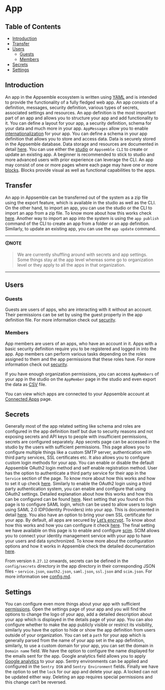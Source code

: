 # App

## Table of Contents

- [Introduction](#introduction)
- [Transfer](#transfer)
- [Users](#users)
  - [Guests](#guests)
  - [Members](#members)
- [Secrets](#secrets)
- [Settings](#settings)

## Introduction

An app in the Appsemble ecosystem is written using [YAML](yaml-syntax.mdx) and is intended to
provide the functionality of a fully fledged web app. An app consists of a definition, messages,
security definition, various types of secrets, associated settings and resources. An app definition
is the most important part of an app and allows you to structure your app and add functionality to
it. You can define a layout for your app, a security definition, schema for your data and much more
in your app. `AppMessages` allow you to enable
[internationalization](https://en.wikipedia.org/wiki/Internationalization_and_localization) for your
app. You can define a schema in your app definition that allows you to store and access data. Data
is securely stored in the Appsemble database. Data storage and resources are documented in detail
[here](storage.md). You can use either the [studio](studio.md) or `Appsemble CLI` to create or
update an existing app. A beginner is recommended to stick to studio and more advanced users with
prior experience can leverage the CLI. An app may consist of one or more pages where each page may
have one or more [blocks](/blocks). Blocks provide visual as well as functional capabilities to the
apps.

## Transfer

An app in Appsemble can be transferred out of the system as a zip file using the export feature,
which is available in the studio as well as the CLI. On the other hand, to import an app, you can
use the studio or the CLI to import an app from a zip file. To know more about how this works check
[here](basic-app.md#export-import). Another way to import an app into the system is using the
`app publish` command of the CLI to create an app from a folder or an app definition. Similarly, to
update an existing app, you can use the `app update` command.

---

**🛈NOTE**

> We are currently shuffling around with secrets and app settings. Some things stay at the app level
> whereas some go to organization level or they apply to all the apps in that organization.

---

## Users

### Guests

Guests are users of apps, who are interacting with it without an account. Their permissions can be
set by using the guest property in the app definition file. For more information check out
[security](./security.md).

### Members

App members are users of an apps, who have an account in it. Apps with a basic security definition
require you to be registered and logged in into the app. App members can perform various tasks
depending on the roles assigned to them and the app permissions that these roles have. For more
information check out [security](./security.md/#).

If you have enough organization permissions, you can access `AppMembers` of your app in the studio
on the `AppMember` page in the studio and even export the data as
[CSV](https://en.wikipedia.org/wiki/Comma-separated_values) file.

You can view which apps are connected to your Appsemble account at [Connected Apps](/settings/apps)
page.

## Secrets

Generally most of the app related setting like schema and roles are configured in the app definition
itself but due to security reasons and not exposing secrets and API keys to people with insufficient
permissions, secrets are configured separately. App secrets page can be accessed in the studio by
the users with sufficient permissions. This page allows you to configure multiple things like a
custom SMTP server, authentication with third party services, SSL certificates etc. It also allows
you to configure custom login methods for your app. You can enable or disable the default Appsemble
OAuth2 login method and self enable registration method. User has the option to authenticate a third
party service for their app in the `Service` section of the page. To know more about how this works
and how to set it up check [here](service.md). Similarly to enable the OAuth2 login using a third
party authentication system, you can enable and configure that using OAuth2 settings. Detailed
explanation about how this works and how this can be configured can be found [here](oauth2.md). Next
setting that you found on this page is to configure SAML login, which can be used to allow users to
login using SAML 2.0 IDP(Identity Providers) into your app. This is documented in detail
[here](saml.md). You also have an option to bring your own SSL certificate for your app. By default,
all apps are secured by [Let’s encrypt](https://letsencrypt.org/). To know about how this works and
how you can configure it check [here](tls.md). The final setting we have available on this page is
to enable and configure
[scim](https://en.wikipedia.org/wiki/System_for_Cross-domain_Identity_Management). SCIM allows you
to connect your identity management service with your app to have your users and data synchronized.
To know more about the configuration options and how it works in Appsemble check the detailed
documentation [here](scim.md).

From version `0.27.12` onwards, secrets can be defined in the `config/secrets` directory in the app
directory in their corresponding JSON files - `service.json`, `oauth2.json`, `saml.json`, `ssl.json`
and `scim.json`. For more information see [config.md](config.md).

## Settings

You can configure even more things about your app with sufficient
[permissions](../01-studio/organizations.mdx). Open the settings page of your app and you will find
the options to change the logo of your app, add a detailed description about your app which is
displayed in the details page of your app. You can also configure whether to make the app publicly
visible or restrict its visibility, similarly you have the option to hide or show the app definition
from users outside of your organization. You can set a `path` for your app which is generally parsed
from the name of your app set in the app definition, similarly, to use a custom domain for your app,
you can set the domain in `Domain name` field. We have the option to configure the name displayed
for the emails sent for the app. Google analytics field allows you to apply
[Google analytics](analytics.md#google-analytics) to your app. Sentry environments can be applied
and configured in the `Sentry DSN` and `Sentry Environment` fields. Finally we have the option to
set the `lock` for our app and delete your app. A locked can not be updated either way. Deleting an
app requires special permissions and this change can’t be reversed.
